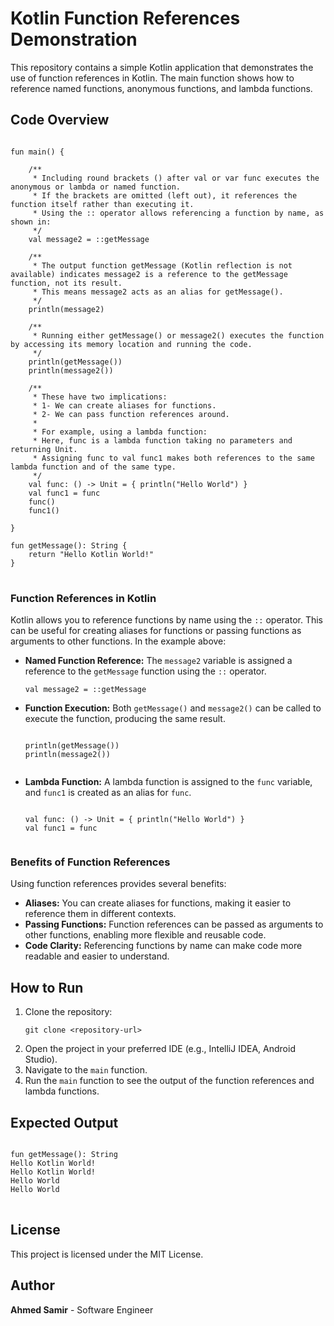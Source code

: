 <body>

<h1>Kotlin Function References Demonstration</h1>

<p>This repository contains a simple Kotlin application that demonstrates the use of function references in Kotlin. The main function shows how to reference named functions, anonymous functions, and lambda functions.</p>

<h2>Code Overview</h2>

<pre>
<code>
fun main() {

    /**
     * Including round brackets () after val or var func executes the anonymous or lambda or named function.
     * If the brackets are omitted (left out), it references the function itself rather than executing it.
     * Using the :: operator allows referencing a function by name, as shown in:
     */
    val message2 = ::getMessage

    /**
     * The output function getMessage (Kotlin reflection is not available) indicates message2 is a reference to the getMessage function, not its result.
     * This means message2 acts as an alias for getMessage().
     */
    println(message2)

    /**
     * Running either getMessage() or message2() executes the function by accessing its memory location and running the code.
     */
    println(getMessage())
    println(message2())

    /**
     * These have two implications:
     * 1- We can create aliases for functions.
     * 2- We can pass function references around.
     *
     * For example, using a lambda function:
     * Here, func is a lambda function taking no parameters and returning Unit.
     * Assigning func to val func1 makes both references to the same lambda function and of the same type.
     */
    val func: () -> Unit = { println("Hello World") }
    val func1 = func
    func()
    func1()

}

fun getMessage(): String {
    return "Hello Kotlin World!"
}
</code>
</pre>

<h3>Function References in Kotlin</h3>

<p>Kotlin allows you to reference functions by name using the <code>::</code> operator. This can be useful for creating aliases for functions or passing functions as arguments to other functions. In the example above:</p>

<ul>
    <li><strong>Named Function Reference:</strong> The <code>message2</code> variable is assigned a reference to the <code>getMessage</code> function using the <code>::</code> operator.
        <pre><code>val message2 = ::getMessage</code></pre>
    </li>
    <li><strong>Function Execution:</strong> Both <code>getMessage()</code> and <code>message2()</code> can be called to execute the function, producing the same result.
        <pre><code>
println(getMessage())
println(message2())
        </code></pre>
    </li>
    <li><strong>Lambda Function:</strong> A lambda function is assigned to the <code>func</code> variable, and <code>func1</code> is created as an alias for <code>func</code>.
        <pre><code>
val func: () -> Unit = { println("Hello World") }
val func1 = func
        </code></pre>
    </li>
</ul>

<h3>Benefits of Function References</h3>

<p>Using function references provides several benefits:</p>

<ul>
    <li><strong>Aliases:</strong> You can create aliases for functions, making it easier to reference them in different contexts.</li>
    <li><strong>Passing Functions:</strong> Function references can be passed as arguments to other functions, enabling more flexible and reusable code.</li>
    <li><strong>Code Clarity:</strong> Referencing functions by name can make code more readable and easier to understand.</li>
</ul>

<h2>How to Run</h2>

<ol>
    <li>Clone the repository:
        <pre><code>git clone &lt;repository-url&gt;</code></pre>
    </li>
    <li>Open the project in your preferred IDE (e.g., IntelliJ IDEA, Android Studio).</li>
    <li>Navigate to the <code>main</code> function.</li>
    <li>Run the <code>main</code> function to see the output of the function references and lambda functions.</li>
</ol>

<h2>Expected Output</h2>

<pre>
<code>
fun getMessage(): String
Hello Kotlin World!
Hello Kotlin World!
Hello World
Hello World
</code>
</pre>

<h2>License</h2>

<p>This project is licensed under the MIT License.</p>

<h2>Author</h2>

<p><strong>Ahmed Samir</strong> - Software Engineer</p>

</body>
</html>
